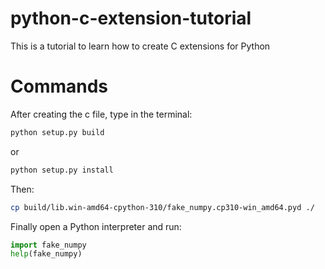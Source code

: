 # python-c-extension-tutorial
This is a tutorial to learn how to create C extensions for Python

# Commands
After creating the c file, type in the terminal:
```sh
python setup.py build
```
or
```sh
python setup.py install
```
Then:
```sh
cp build/lib.win-amd64-cpython-310/fake_numpy.cp310-win_amd64.pyd ./
```
Finally open a Python interpreter and run:
```py
import fake_numpy
help(fake_numpy)
```
